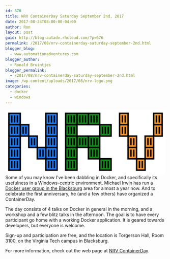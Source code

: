 ```yaml
---
id: 676
title: NRV ContainerDay Saturday September 2nd, 2017
date: 2017-08-24T08:00:00-04:00
author: Ron
layout: post
guid: http://blog-autadv.rhcloud.com/?p=676
permalink: /2017/08/nrv-containerday-saturday-september-2nd.html
blogger_blog:
  - www.automationadventures.com
blogger_author:
  - Ronald Bruintjes
blogger_permalink:
  - /2017/08/nrv-containerday-saturday-september-2nd.html
image: /wp-content/uploads/2017/08/nrv-logo.png
categories:
  - docker
  - windows
---
```

![alt text](/wp-content/uploads/2017/08/nrv-logo.png "NRV logo")Some of you may know I've been dabbling in Docker, and specifically its usefulness in a Windows-centric environment. Michael Irwin has run a [Docker user group in the Blacksburg](https://www.meetup.com/Docker-Blacksburg/) area for almost a year now. And to celebrate the first anniversary, he (and a few others) have organized a ContainerDay.

The day consists of 4 talks on Docker in general in the morning, and a workshop and a few blitz talks in the afternoon. The goal is to have every participant go home with a working Docker application. It is geared towards developers, but everyone is welcome.

Sign-up and participation are free, and the location is Torgerson Hall, Room 3100, on the Virginia Tech campus in Blacksburg.

For more information, check out the web page at [NRV ContainerDay](https://nrvcontainerday.io/).
